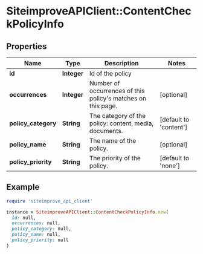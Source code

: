# SiteimproveAPIClient::ContentCheckPolicyInfo

## Properties

| Name | Type | Description | Notes |
| ---- | ---- | ----------- | ----- |
| **id** | **Integer** | Id of the policy |  |
| **occurrences** | **Integer** | Number of occurrences of this policy&#39;s matches on this page. | [optional] |
| **policy_category** | **String** | The category of the policy: content, media, documents. | [default to &#39;content&#39;] |
| **policy_name** | **String** | The name of the policy. | [optional] |
| **policy_priority** | **String** | The priority of the policy. | [default to &#39;none&#39;] |

## Example

```ruby
require 'siteimprove_api_client'

instance = SiteimproveAPIClient::ContentCheckPolicyInfo.new(
  id: null,
  occurrences: null,
  policy_category: null,
  policy_name: null,
  policy_priority: null
)
```


